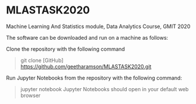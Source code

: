 # MLASTASK2020
Machine Learning And Statistics module, Data Analytics Course, GMIT 2020


The software can be downloaded and run on a machine as follows:

Clone the repository with the following command

> git clone [GitHub] https://github.com/geetharamson/MLASTASK2020.git

Run Jupyter Notebooks from the repository with the following command:
> jupyter notebook
Jupyter Notebooks should open in your default web browser
